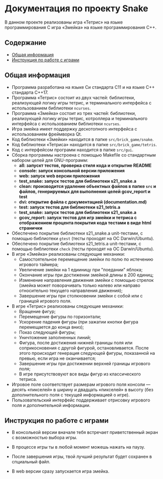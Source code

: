# **Документация по проекту Snake**

В данном проекте реализованы игра «Тетрис» на языке программирования С игра «Змейка» на языке программирования C++.

## Содержание

- [Общая информация](#общая-информация)
- [Инструкция по работе с играми](#инструкция-по-работе-с-игрой)

## Общая информация

- Программа разработана на языке Си стандарта C11 и на языке C++ стандарта C++17.
- Программа «Тетрис» состоит из двух частей: библиотеки, реализующей логику игры тетрис, и терминального интерфейса с использованием библиотеки `ncurses`.
- Программа «Змейка» состоит из трех частей: библиотеки, реализующей логику игры тетрис, котроллера и терминального интерфейса с использованием библиотеки `ncurses`.
- Игра змейка имеет поддержку дескотопного интерфейса с использованием фреймворка Qt.
- Код библиотеки «Змейки» находится в папке `src/brick_game/snake`.
- Код библиотеки «Тетриса» находится в папке `src/brick_game/tetris`.
- Код с интерфейсом программ находится в папке `src/gui`.
- Сборка программы настроена с помощью Makefile со стандартным набором целей для GNU-программ:      
    - **all: запускт тестов, проверка стиля кода и открытие README**
    - **console: запуск консольной версии приложения**
    - **web: запуск web версии приложения**
    - **test_snake: запуск тестов для библиотеки s21_snake.a**
    - **clean: производится удаление объектных файлов в папке `src` и файлов, генерируемых для выполнения целей gcov_report и test**
    - **dvi: открытие файла с документацией (documentation.md)**
    - **test: запуск тестов для библиотеки s21_tetris.a**
    - **test_snake: запуск тестов для библиотеки s21_snake.a**
    - **gcov_report: запуск тестов для игр змейки и тетриса с отображением процента покрытия кода тестами в виде html странички**
- Обеспечено покрытие библиотеки s21_snake.a unit-тестами, с помощью библиотеки `gtest` (тесты проходят на ОС Darwin/Ubuntu).
- Обеспечено покрытие библиотеки s21_tetris.a unit-тестами, с помощью библиотеки `check` (тесты проходят на ОС Darwin/Ubuntu).
- В игре «Змейка» реализованы следующие механики:
  - Самостоятельное перемещение змейки по полю по истечению игрового таймера;
  - Увеличение змейки на 1 едииницу при "поедании" яблока;
  - Окончание игры при достижении змейкой длины в 200 единиц;
  - Изменение направления движения змейки с помощью стрелок (змейка может поворачивать только налево или направо относительно текущего направления движения);
  - Завершение игры при столкновении змейки с собой или с границой игрового поля.
- В игре «Тетрис» реализованы следующие механики:
  - Вращение фигур;
  - Перемещение фигуры по горизонтали;
  - Ускорение падения фигуры (при зажатии кнопки фигура перемещается до конца вниз);
  - Показ следующей фигуры;
  - Уничтожение заполненных линий;
  - Фигура, после достижения нижней границы поля или соприкосновения с другой фигурой, остановливается. После этого происходит генерация следующей фигуры, показанной на превью, если игра не оканчивается;
  - Завершение игры при достижении верхней границы игрового поля;
  - В игре присутствовуют все виды фигур из классического тетриса.
- Игровое поле соответствует размерам игрового поля консоли — десять «пикселей» в ширину и двадцать «пикселей» в высоту (без дополнительного поля с текущей информацией о игре).
- Пользовательский интерфейс поддерживает отрисовку игрового поля и дополнительной информации.

## Инструкция по работе с играми

- В консольеой версии вначале тебя встречает приветственный экран с возможностью выбора игры.
- В процессе игры ты в любой момент можешь нажать на паузу.
- После завершения игры, твой лучший результат будет сохранен в спциальный файл.

- В web версии сразу запускается игра змейка.

